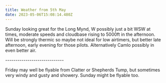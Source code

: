```yaml
---
title: Weather from 5th May
date: 2023-05-06T15:08:14.480Z
---
```

Sunday looking great for the Long Mynd, W possibly just a bit WSW at times, moderate speeds and cloudbase rising to 5000ft in the afternoon.  Will be strongly thermic so maybe not ideal for low airtimers, but better late afternoon, early evening for those pilots.  Alternatively Camlo possibly in even better air.

\-----------------------------

Friday may well be flyable from Clatter or Shepherds Tump, but sometimes very windy and gusty and showery.  Sunday might be flyable too.